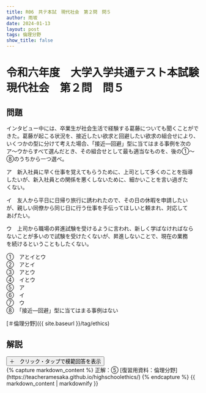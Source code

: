 ```yaml
---
title: R06　共テ本試　現代社会　第２問　問５
author: 雨坂
date: 2024-01-13
layout: post
tags: 倫理分野
show_title: false
---
```

  
# 令和六年度　大学入学共通テスト本試験　現代社会　第２問　問５  
  
## 問題  
インタビュー中には、卒業生が社会生活で経験する葛藤についても聞くことができた。葛藤が起こる状況を、接近したい欲求と回避したい欲求の組合せにより、いくつかの型に分けて考えた場合、「接近―回避」型に当てはまる事例を次のア〜ウからすべて選んだとき、その組合せとして最も適当なものを、後の①〜⑧のうちから一つ選べ。  
  
ア　新入社員に早く仕事を覚えてもらうために、上司として多くのことを指導  
したいが、新入社員との関係を悪くしないために、細かいことを言い過ぎた  
くない。  
  
イ　友人から平日に日帰り旅行に誘われたので、その日の休暇を申請したい  
が、親しい同僚から同じ日に行う仕事を手伝ってほしいと頼まれ、対応して  
あげたい。  
  
ウ　上司から職場の昇進試験を受けるように言われ、新しく学ばなければなら  
ないことが多いので試験を受けたくないが、昇進しないことで、現在の業務  
を続けるということもしたくない。  
  
①　アとイとウ  
②　アとイ  
③　アとウ  
④　イとウ  
⑤　ア  
⑥　イ  
⑦　ウ  
⑧　「接近―回避」型に当てはまる事例はない  
  
[＃倫理分野]({{ site.baseurl }}/tag/ethics)  
  
## 解説  
<div class="collapsible">
  <button class="collapsible-button">＋　クリック・タップで模範回答を表示</button>
  <div class="collapsible-content">
    {% capture markdown_content %}
正解：⑤  
[復習用資料：倫理分野](https://teacheramesaka.github.io/highschoolethics/)  
    {% endcapture %}
    {{ markdown_content | markdownify }}
  </div>
</div>